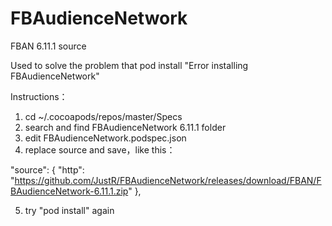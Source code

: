 # FBAudienceNetwork
FBAN 6.11.1 source

Used to solve the problem that pod install "Error installing FBAudienceNetwork"

Instructions：
1. cd ~/.cocoapods/repos/master/Specs
2. search and find FBAudienceNetwork 6.11.1 folder
3. edit FBAudienceNetwork.podspec.json
4. replace source and save，like this：

"source": {
    "http": "https://github.com/JustR/FBAudienceNetwork/releases/download/FBAN/FBAudienceNetwork-6.11.1.zip"
  },
  
5. try "pod install" again 
